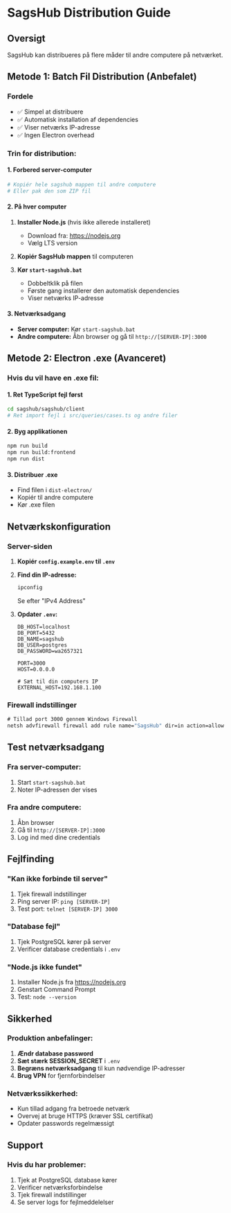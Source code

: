 # SagsHub Distribution Guide

## Oversigt
SagsHub kan distribueres på flere måder til andre computere på netværket.

## Metode 1: Batch Fil Distribution (Anbefalet)

### Fordele
- ✅ Simpel at distribuere
- ✅ Automatisk installation af dependencies
- ✅ Viser netværks IP-adresse
- ✅ Ingen Electron overhead

### Trin for distribution:

#### 1. Forbered server-computer
```bash
# Kopiér hele sagshub mappen til andre computere
# Eller pak den som ZIP fil
```

#### 2. På hver computer
1. **Installer Node.js** (hvis ikke allerede installeret)
   - Download fra: https://nodejs.org
   - Vælg LTS version

2. **Kopiér SagsHub mappen** til computeren

3. **Kør `start-sagshub.bat`**
   - Dobbeltklik på filen
   - Første gang installerer den automatisk dependencies
   - Viser netværks IP-adresse

#### 3. Netværksadgang
- **Server computer:** Kør `start-sagshub.bat`
- **Andre computere:** Åbn browser og gå til `http://[SERVER-IP]:3000`

## Metode 2: Electron .exe (Avanceret)

### Hvis du vil have en .exe fil:

#### 1. Ret TypeScript fejl først
```bash
cd sagshub/sagshub/client
# Ret import fejl i src/queries/cases.ts og andre filer
```

#### 2. Byg applikationen
```bash
npm run build
npm run build:frontend
npm run dist
```

#### 3. Distribuer .exe
- Find filen i `dist-electron/`
- Kopiér til andre computere
- Kør .exe filen

## Netværkskonfiguration

### Server-siden
1. **Kopiér `config.example.env` til `.env`**
2. **Find din IP-adresse:**
   ```cmd
   ipconfig
   ```
   Se efter "IPv4 Address"

3. **Opdater `.env`:**
   ```env
   DB_HOST=localhost
   DB_PORT=5432
   DB_NAME=sagshub
   DB_USER=postgres
   DB_PASSWORD=wa2657321
   
   PORT=3000
   HOST=0.0.0.0
   
   # Sæt til din computers IP
   EXTERNAL_HOST=192.168.1.100
   ```

### Firewall indstillinger
```cmd
# Tillad port 3000 gennem Windows Firewall
netsh advfirewall firewall add rule name="SagsHub" dir=in action=allow protocol=TCP localport=3000
```

## Test netværksadgang

### Fra server-computer:
1. Start `start-sagshub.bat`
2. Noter IP-adressen der vises

### Fra andre computere:
1. Åbn browser
2. Gå til `http://[SERVER-IP]:3000`
3. Log ind med dine credentials

## Fejlfinding

### "Kan ikke forbinde til server"
1. Tjek firewall indstillinger
2. Ping server IP: `ping [SERVER-IP]`
3. Test port: `telnet [SERVER-IP] 3000`

### "Database fejl"
1. Tjek PostgreSQL kører på server
2. Verificer database credentials i `.env`

### "Node.js ikke fundet"
1. Installer Node.js fra https://nodejs.org
2. Genstart Command Prompt
3. Test: `node --version`

## Sikkerhed

### Produktion anbefalinger:
1. **Ændr database password**
2. **Sæt stærk SESSION_SECRET** i `.env`
3. **Begræns netværksadgang** til kun nødvendige IP-adresser
4. **Brug VPN** for fjernforbindelser

### Netværkssikkerhed:
- Kun tillad adgang fra betroede netværk
- Overvej at bruge HTTPS (kræver SSL certifikat)
- Opdater passwords regelmæssigt

## Support

### Hvis du har problemer:
1. Tjek at PostgreSQL database kører
2. Verificer netværksforbindelse
3. Tjek firewall indstillinger
4. Se server logs for fejlmeddelelser 